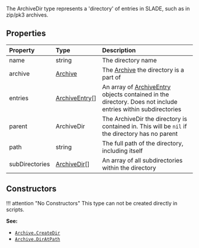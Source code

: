The <type>ArchiveDir</type> type represents a 'directory' of entries in SLADE, such as in zip/pk3 archives.

## Properties

| Property | Type | Description |
|:---------|:-----|:------------|
<prop class="ro">name</prop> | <type>string</type> | The directory name
<prop class="ro">archive</prop> | <type>[Archive](Archive.md)</type> | The <type>[Archive](Archive.md)</type> the directory is a part of
<prop class="ro">entries</prop> | <type>[ArchiveEntry](ArchiveEntry.md)\[\]</type> | An array of <type>[ArchiveEntry](ArchiveEntry.md)</type> objects contained in the directory. Does not include entries within subdirectories
<prop class="ro">parent</prop> | <type>ArchiveDir</type> | The <type>ArchiveDir</type> the directory is contained in. This will be `nil` if the directory has no parent
<prop class="ro">path</prop> | <type>string</type> | The full path of the directory, including itself
<prop class="ro">subDirectories</prop> | <type>[ArchiveDir](ArchiveDir.md)\[\]</type> | An array of all subdirectories within the directory

## Constructors

!!! attention "No Constructors"
    This type can not be created directly in scripts.

**See:**

* <code>[Archive.CreateDir](Archive.md#createdir)</code>
* <code>[Archive.DirAtPath](Archive.md#diratpath)</code>
